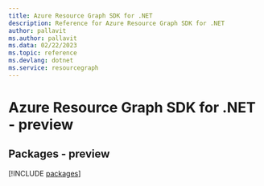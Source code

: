 ```yaml
---
title: Azure Resource Graph SDK for .NET
description: Reference for Azure Resource Graph SDK for .NET
author: pallavit
ms.author: pallavit
ms.data: 02/22/2023
ms.topic: reference
ms.devlang: dotnet
ms.service: resourcegraph
---
```

# Azure Resource Graph SDK for .NET - preview
## Packages - preview
[!INCLUDE [packages](resource-graph-index.md)]